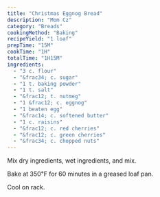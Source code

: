```yaml
---
title: "Christmas Eggnog Bread"
description: "Mom Cz"
category: "Breads"
cookingMethod: "Baking"
recipeYield: "1 loaf"
prepTime: "15M"
cookTime: "1H"
totalTime: "1H15M"
ingredients:
  - "3 c. flour"
  - "&frac34; c. sugar"
  - "1 t. baking powder"
  - "1 t. salt"
  - "&frac12; t. nutmeg"
  - "1 &frac12; c. eggnog"
  - "1 beaten egg"
  - "&frac14; c. softened butter"
  - "1 c. raisins"
  - "&frac12; c. red cherries"
  - "&frac12; c. green cherries"
  - "&frac34; c. chopped nuts"
---
```


Mix dry ingredients, wet ingredients, and mix.

Bake at 350&#8457; for 60 minutes in a greased loaf pan.

Cool on rack.